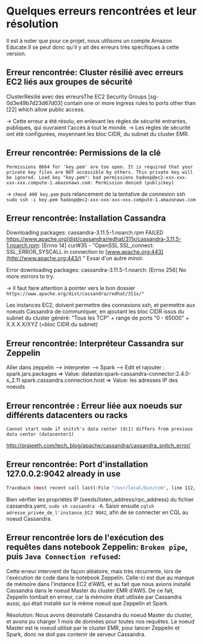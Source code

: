 # Quelques erreurs rencontrées et leur résolution

Il est à noter que pour ce projet, nous utilisons un compte Amazon Educate.Il se peut donc qu'il y ait des erreurs très spécifiques à cette version.

## Erreur rencontrée: Cluster résilié avec erreurs EC2 liés aux groupes de sécurité

ClusterRésilié avec des erreursThe EC2 Security Groups [sg-0d3e49b7d23d67d03] contain one or more ingress rules to ports other than [22] which allow public access.

→ Cette erreur a été résolu, en enlevant les règles de sécurité entrantes, publiques, qui ouvraient l'accès à tout le monde.
→ Les règles de sécurité ont été configurées, moyennant les bloc CIDR, du subnet du cluster EMR. 

## Erreur rencontrée: Permissions de la clé

```
Permissions 0664 for 'key.pem' are too open. It is required that your private key files are NOT accessible by others. This private key will be ignored. Load key "key.pem": bad permissions hadoop@ec2-xxx-xxx-xxx-xxx.compute-1.amazonaws.com: Permission denied (publickey)
```

→ `chmod 400 key.pem` puis relancement de la tentative de connexion ssh `sudo ssh -i key.pem hadoop@ec2-xxx-xxx-xxx-xxx.compute-1.amazonaws.com`

## Erreur rencontrée: Installation Cassandra

Downloading packages: cassandra-3.11.5-1.noarch.rpm FAILED
https://www.apache.org/dist/cassandra/redhat/311x/cassandra-3.11.5-1.noarch.rpm: [Errno 14] curl#35 - "OpenSSL SSL_connect: SSL_ERROR_SYSCALL in connection to [www.apache.org:443](http://www.apache.org:443/) " Essai d'un autre miroir.

Error downloading packages: cassandra-3.11.5-1.noarch: [Errno 256] No more mirrors to try.

→ Il faut faire attention à pointer vers le bon dossier `https://www.apache.org/dist/cassandra/redhat/311x/"`


Les instances EC2, doivent permettre des connexions ssh, et permettre aux noeuds Cassandra de communiquer, en ajoutant les bloc CIDR issus du subnet du cluster généré: "Tous les TCP" + range de ports "0 - 65000" + X.X.X.X/XYZ (=bloc CIDR du subnet)

##  Erreur rencontrée: Interpréteur Cassandra sur Zeppelin

Aller dans zeppelin --> interpreter --> Spark --> Edit et rajouter : spark.jars.packages => Value: datastax:spark-cassandra-connector:2.4.0-s_2.11 spark.cassandra.connection.host => Value: les adresses IP des noeuds

## Erreur rencontrée : Erreur liée aux noeuds sur différents datacenters ou racks

```
Cannot start node if snitch's data center (dc1) differs from previous data center (datacenter1)
```
http://prajeeth.com/tech_blog/apache/cassandra/cassandra_snitch_error/

## Erreur rencontrée: Port d'installation 127.0.0.2:9042 already in use

```sh
Traceback (most recent call last):File "/usr/local/bin/ccm", line 112, in cmd.run() File "/usr/local/lib/python2.7/dist-packages/ccmlib/cmds/cluster_cmds.py", line 510, in run allow_root=self.options.allow_root) is None: File "/usr/local/lib/python2.7/dist-packages/ccmlib/cluster.py", line 390, in start common.assert_socket_available(itf) File "/usr/local/lib/python2.7/dist-packages/ccmlib/common.py", line 521, in assert_socket_available raise UnavailableSocketError("Inet address %s:%s is not available: %s; a cluster may already be running or you may need to add the loopback alias" % (addr, port, msg)) ccmlib.common.UnavailableSocketError: Inet address 127.0.0.1:9042 is not available: [Errno 98] Address already in use; a cluster may already be running or you may need to add the loopback alias
```

Bien vérifier les propriétés IP (seeds/listen_address/rpc_address) du fichier cassandra.yaml, `sudo sh cassandra -R`. Saisir ensuite `cqlsh adresse_privée_de_l'instance_EC2 9042`, afin de se connecter en CQL au noeud Cassandra.

## Erreur rencontrée lors de l'exécution des requêtes dans notebook Zeppelin: `Broken pipe`, puis `Java Connection refused`:

Cette erreur intervient de façon aléatoire, mais très récurrente, lors de l'exécution de code dans le notebook Zeppelin. Celle-ci est due au manque de mémoire dans l'instance EC2 d'AWS, et au fait que nous avions installé Cassandra dans le noeud Master du cluster EMR d'AWS. De ce fait, Zeppelin tombait en erreur, car la mémoire était utilisée par Cassandra aussi, qui était installé sur le même noeud que Zeppelin et Spark.

Résolution:
Nous avons désinstallé Cassandra du noeud Master du cluster, et avons pu charger 1 mois de données pour toutes nos requêtes. Le noeud Master est le noeud utilisé par le cluster EMR, pour lancer Zeppelin et Spark, donc ne doit pas contenir de serveur Cassandra.
